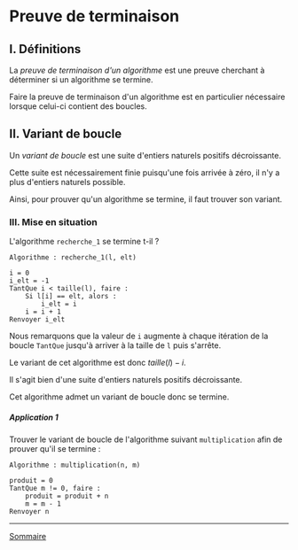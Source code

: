 # Preuve de terminaison

## I. Définitions

La *preuve de terminaison d'un algorithme* est une preuve cherchant à déterminer si un algorithme se termine.

Faire la preuve de terminaison d'un algorithme est en particulier nécessaire lorsque celui-ci contient des boucles.

## II. Variant de boucle

Un *variant de boucle* est une suite d'entiers naturels positifs décroissante.

Cette suite est nécessairement finie puisqu'une fois arrivée à zéro, il n'y a plus d'entiers naturels possible.

Ainsi, pour prouver qu'un algorithme se termine, il faut trouver son variant.

### III. Mise en situation

L'algorithme `recherche_1` se termine t-il ?

```
Algorithme : recherche_1(l, elt)

i = 0
i_elt = -1
TantQue i < taille(l), faire :
    Si l[i] == elt, alors :
        i_elt = i
    i = i + 1
Renvoyer i_elt
```

Nous remarquons que la valeur de `i` augmente à chaque itération de la boucle `TantQue` jusqu'à arriver à la taille de `l` puis s'arrête.

Le variant de cet algorithme est donc $taille(l)-i$.

Il s'agit bien d'une suite d'entiers naturels positifs décroissante.

Cet algorithme admet un variant de boucle donc se termine.

##### Application 1

Trouver le variant de boucle de l'algorithme suivant `multiplication` afin de prouver qu'il se termine :

```
Algorithme : multiplication(n, m)

produit = 0
TantQue m != 0, faire :
    produit = produit + n
    m = m - 1
Renvoyer n
```

________________

[Sommaire](./../../README.md)